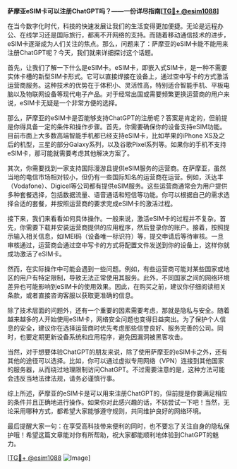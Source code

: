 **萨摩亚eSIM卡可以注册ChatGPT吗？——一份详尽指南[[TG💪+ @esim1088](https://t.me/s/esim1088)]**

在当今数字化时代，科技的快速发展让我们的生活变得更加便捷。无论是远程办公、在线学习还是国际旅行，都离不开网络的支持。而随着移动通信技术的进步，eSIM卡逐渐成为人们关注的焦点。那么，问题来了：萨摩亚的eSIM卡能不能用来注册ChatGPT呢？今天，我们就来详细探讨这个话题。

首先，让我们了解一下什么是eSIM卡。eSIM卡，即嵌入式SIM卡，是一种不需要实体卡槽的新型SIM卡形式。它可以直接焊接在设备上，通过空中写卡的方式激活运营商服务。这种技术的优势在于体积小、灵活性高，特别适合智能手机、平板电脑以及物联网设备等现代电子产品。对于经常出国或需要频繁更换运营商的用户来说，eSIM卡无疑是一个非常方便的选择。

那么，萨摩亚的eSIM卡是否能够支持ChatGPT的注册呢？答案是肯定的，但前提是你得具备一定的条件和操作步骤。首先，你需要确保你的设备支持eSIM功能。目前市面上大多数高端智能手机都已经支持eSIM卡，比如苹果的iPhone XS及之后的机型，三星的部分Galaxy系列，以及谷歌Pixel系列等。如果你的手机不支持eSIM卡，那可能就需要考虑其他解决方案了。

其次，你需要找到一家支持国际漫游且提供eSIM服务的运营商。在萨摩亚，虽然当地的电信市场相对较小，但仍有一些国际知名的运营商在运营。例如，沃达丰（Vodafone）、Digicel等公司都有提供eSIM服务。这些运营商通常会为用户提供多种套餐选择，包括数据流量、语音通话和短信等功能。你可以根据自己的需求选择合适的套餐，并按照运营商的要求完成eSIM卡的激活过程。

接下来，我们来看看如何具体操作。一般来说，激活eSIM卡的过程并不复杂。首先，你需要下载并安装运营商提供的应用程序，然后登录你的账户。接着，按照提示输入相关信息，如IMEI码（设备唯一标识符）等，提交申请后等待审核。一旦审核通过，运营商会通过空中写卡的方式将配置文件发送到你的设备上，这样你就成功激活了eSIM卡。

然而，在实际操作中可能会遇到一些问题。例如，有些运营商可能对某些国家或地区的用户有特定限制，导致无法正常使用其服务。此外，不同国家之间的网络环境差异也可能影响到eSIM卡的使用效果。因此，在购买之前，建议你仔细阅读相关条款，或者直接咨询客服以获取更准确的信息。

除了技术层面的问题外，还有一个重要的因素需要考虑，那就是隐私与安全。随着越来越多的人开始使用eSIM卡，网络安全问题也变得日益突出。为了保护个人信息的安全，建议你在选择运营商时优先考虑那些信誉良好、服务完善的公司。同时，也要定期更新设备系统和应用程序，避免因漏洞被黑客攻击。

当然，对于想要体验ChatGPT的朋友来说，除了使用萨摩亚的eSIM卡之外，还有其他的途径可以选择。比如，你可以通过虚拟专用网络（VPN）连接到其他国家的服务器，从而绕过地理限制访问ChatGPT。不过需要注意的是，这种方法可能会违反当地法律法规，请务必谨慎行事。

综上所述，萨摩亚的eSIM卡是可以用来注册ChatGPT的，但前提是你要满足相应的条件并且正确地进行操作。如果你对此感兴趣的话，不妨尝试一下吧！当然，无论采用哪种方式，都希望大家能够遵守规则，共同维护良好的网络环境。

最后提醒大家一句：在享受高科技带来便利的同时，也不要忘了关注自身的隐私保护哦！希望这篇文章能对你有所帮助，祝大家都能顺利地体验到ChatGPT的魅力。

[[TG💪+ @esim1088](https://t.me/s/esim1088) ![Image](https://i.postimg.cc/4NQfJmqS/Snipaste-2025-05-13-00-14-12.png)]